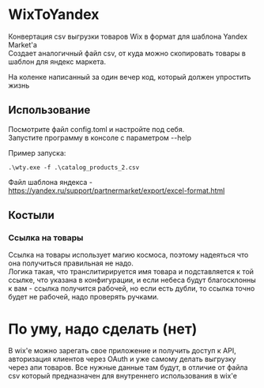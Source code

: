 # WixToYandex

Конвертация csv выгрузки товаров Wix в формат для шаблона Yandex Market'a  
Создает аналогичный файл csv, от куда можно скопировать товары в шаблон для яндекс маркета.

На коленке написанный за один вечер код, который должен упростить жизнь

## Использование

Посмотрите файл config.toml и настройте под себя.  
Запустите программу в консоле с параметром --help

Пример запуска:

```console
.\wty.exe -f .\catalog_products_2.csv
```

Файл шаблона яндекса - <https://yandex.ru/support/partnermarket/export/excel-format.html>

## Костыли

### Ссылка на товары

Ссылка на товары использует магию космоса, поэтому надеяться что она получиться правильная не надо.  
Логика такая, что транслитирируется имя товара и подставляется к той ссылке, что указана в конфигурации, и если небеса будут благосклонны
к вам - ссылка получится рабочей, но если есть дубли, то ссылка точно будет не рабочей, надо проверять ручками.

# По уму, надо сделать (нет)

В wix'е можно зарегать свое приложение и получить доступ к API, авторизация клиентов через OAuth и уже самому делать
выгрузку через апи товаров. Все нужные данные там будут, в отличие от файла csv который предназначен для внутреннего
использования в wix'e